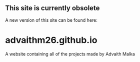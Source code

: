 ## This site is currently obsolete 
A new version of this site can be found here:
# advaithm26.github.io

A website containing all of the projects made by Advaith Malka
